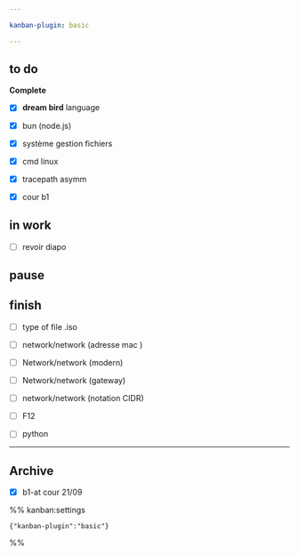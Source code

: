 ```yaml
---

kanban-plugin: basic

---
```


## to do

**Complete**
- [x] **dream bird** language
- [x] bun (node.js)
- [x] système gestion fichiers
- [x] cmd linux
- [x] tracepath asymm
- [x] cour b1


## in work

- [ ] revoir diapo


## pause



## finish

- [ ] type of file .iso
- [ ] network/network (adresse mac )
- [ ] Network/network (modern)
- [ ] Network/network (gateway)
- [ ] network/network (notation CIDR)
- [ ] F12
- [ ] python


***

## Archive

- [x] b1-at cour 21/09

%% kanban:settings
```
{"kanban-plugin":"basic"}
```
%%